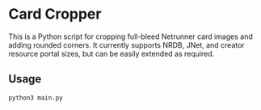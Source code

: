 # Card Cropper

This is a Python script for cropping full-bleed Netrunner card images and adding rounded corners. It currently supports NRDB, JNet, and creator resource portal sizes, but can be easily extended as required.

## Usage

`python3 main.py`
